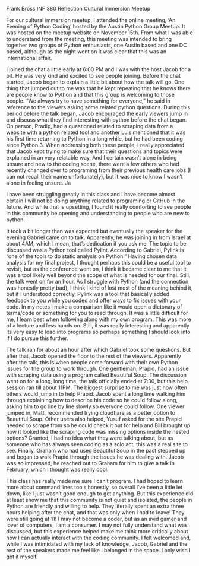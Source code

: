 Frank Bross
INF 380
Reflection
Cultural Immersion Meetup


For our cultural immersion meetup, I attended the online meeting, ‘An Evening of Python Coding’ hosted by the Austin Python Group Meetup. It was hosted on the meetup website on November 15th. From what I was able to understand from the meeting, this meeting was intended to bring together two groups of Python enthusiasts, one Austin based and one DC based, although as the night went on it was clear that this was an international affair. 

I joined the chat a little early at 6:00 PM and I was with the host Jacob for a bit. He was very kind and excited to see people joining. Before the chat started, Jacob began to explain a little bit about how the talk will go. One thing that jumped out to me was that he kept repeating that he knows there are people know to Python and that this group is welcoming to those people. “We always try to have something for everyone,” he said in reference to the viewers asking some related python questions. During this period before the talk began, Jacob encouraged the early viewers jump in and discuss what they find interesting with python before the chat began.  On person, Pradip, had a questioned related to scraping data from a website with a python related tool and another Luis mentioned that it was his first time returning to Python in a long while, but he had been coding since Python 3.  When addressing both these people, I really appreciated that Jacob kept trying to make sure that their questions and topics were explained in an very relatable way.  And I certain wasn’t alone in being unsure and new to the coding scene, there were a few others who had recently changed over to programing from their previous health care jobs (I can not recall their name unfortunately), but it was nice to know I wasn’t alone in feeling unsure. Ja 

I have been struggling greatly in this class and I have become almost certain I will not be doing anything related to programing or GitHub in the future. And while that is upsetting, I found it really comforting to see people in this community be opening and understanding to people who are new to python.

It took a bit longer than was expected but eventually the speaker for the evening Gabriel came on to talk. Apparently, he was joining in from Israel at about 4AM, which I mean, that’s dedication if you ask me. The topic to be discussed was a Python tool called Pylint. According to Gabriel, Pylink is “one of the tools to do static analysis on Python.” Having chosen data analysis for my final project, I thought perhaps this could be a useful tool to revisit, but as the conference went on, I think it became clear to me that it was a tool likely well beyond the scope of what is needed for our final. Still, the talk went on for an hour. As I struggle with Python (and the connection was honestly pretty bad), I think I kind of lost most of the meaning behind it, but if I understood correctly, Pylink was a tool that basically added feedback to you while you coded and offer ways to fix issues with your code. In my notes I make a comparison like it would open a dictonary of terms/code or something for you to read through. It was a little difficult for me, I learn best when following along with my own program. This was more of a lecture and less hands on. Still, it was really interesting and apparently its very easy to load into programs so perhaps something I should look into if I do pursue this further.

The talk ran for about an hour after which Gabriel took some questions. But after that, Jacob opened the floor to the rest of the viewers. Apparently after the talk, this is when people come forward with their own Python issues for the group to work through. One gentleman, Prapid, had an issue with scraping data using a program called Beautiful Soup. The discussion went on for a long, long time, the talk officially ended at 7:30, but this help session ran till about 11PM. The biggest surprise to me was just how often others would jump in to help Prapid. Jacob spent a long time walking him through explaining how to describe his code so he could follow along, asking him to go line by line slowly so everyone could follow. One viewer jumped in, Matt, recommended trying cloudflare as a better option to Beautiful Soup. Other users also helped, Yusuf asked for the site Prapid needed to scrape from so he could check it out for help and Bill brought up how it looked like the scraping code was missing options inside the nested options? Granted, I had no idea what they were talking about, but as someone who has always seen coding as a solo act, this was a real site to see. Finally, Graham who had used Beautiful Soup in the past stepped up and began to walk Prapid through the issues he was dealing with. Jacob was so impressed, he reached out to Graham for him to give a talk in February, which I thought was really cool.

This class has really made me sure I can’t program. I had hoped to learn more about command lines tools honestly, so overall I’ve been a little let down, like I just wasn’t good enough to get anything. But this experience did at least show me that this community is not quiet and isolated, the people in Python are friendly and willing to help. They literally spent an extra three hours helping after the chat, and that was only when I had to leave! They were still going at 11! I may not become a coder, but as an avid gamer and lover of computers, I am a consumer. I may not fully understand what was discussed, but this experience helped make me think more critically about how I can actually interact with the coding community. I felt welcomed and, while I was intimidated with my lack of knowledge, Jacob, Gabriel and the rest of the speakers made me feel like I belonged in the space. I only wish I got it myself.
